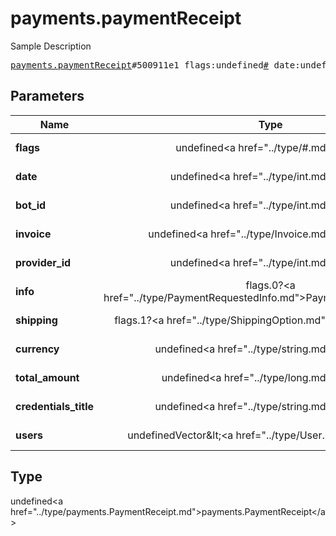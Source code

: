 # payments.paymentReceipt

Sample Description

<pre>
<a href="../constructor/payments.paymentReceipt.md">payments.paymentReceipt</a>#500911e1 flags:undefined<a href="../type/#.md">#</a> date:undefined<a href="../type/int.md">int</a> bot_id:undefined<a href="../type/int.md">int</a> invoice:undefined<a href="../type/Invoice.md">Invoice</a> provider_id:undefined<a href="../type/int.md">int</a> info:flags.0?<a href="../type/PaymentRequestedInfo.md">PaymentRequestedInfo</a> shipping:flags.1?<a href="../type/ShippingOption.md">ShippingOption</a> currency:undefined<a href="../type/string.md">string</a> total_amount:undefined<a href="../type/long.md">long</a> credentials_title:undefined<a href="../type/string.md">string</a> users:undefinedVector&lt;<a href="../type/User.md">User</a>&gt; = undefined<a href="../type/payments.PaymentReceipt.md">payments.PaymentReceipt</a>;
</pre>

## Parameters

| Name | Type | Description |
|------|:----:|-------------|
| **flags** | undefined&lt;a href=&#34;../type/#.md&#34;&gt;#&lt;/a&gt; | Param description |
| **date** | undefined&lt;a href=&#34;../type/int.md&#34;&gt;int&lt;/a&gt; | Param description |
| **bot_id** | undefined&lt;a href=&#34;../type/int.md&#34;&gt;int&lt;/a&gt; | Param description |
| **invoice** | undefined&lt;a href=&#34;../type/Invoice.md&#34;&gt;Invoice&lt;/a&gt; | Param description |
| **provider_id** | undefined&lt;a href=&#34;../type/int.md&#34;&gt;int&lt;/a&gt; | Param description |
| **info** | flags.0?&lt;a href=&#34;../type/PaymentRequestedInfo.md&#34;&gt;PaymentRequestedInfo&lt;/a&gt; | Param description |
| **shipping** | flags.1?&lt;a href=&#34;../type/ShippingOption.md&#34;&gt;ShippingOption&lt;/a&gt; | Param description |
| **currency** | undefined&lt;a href=&#34;../type/string.md&#34;&gt;string&lt;/a&gt; | Param description |
| **total_amount** | undefined&lt;a href=&#34;../type/long.md&#34;&gt;long&lt;/a&gt; | Param description |
| **credentials_title** | undefined&lt;a href=&#34;../type/string.md&#34;&gt;string&lt;/a&gt; | Param description |
| **users** | undefinedVector&amp;lt;&lt;a href=&#34;../type/User.md&#34;&gt;User&lt;/a&gt;&amp;gt; | Param description |

## Type

undefined&lt;a href=&#34;../type/payments.PaymentReceipt.md&#34;&gt;payments.PaymentReceipt&lt;/a&gt;
